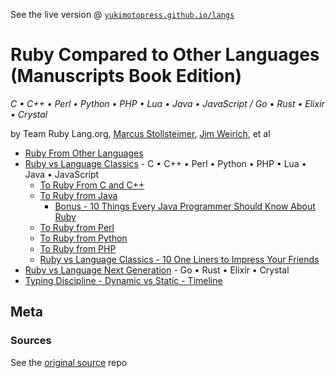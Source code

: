 See the live version @ [`yukimotopress.github.io/langs`](http://yukimotopress.github.io/langs)


# Ruby Compared to Other Languages (Manuscripts Book Edition)

_C • C++ • Perl • Python • PHP • Lua • Java • JavaScript /
Go • Rust • Elixir • Crystal_


by Team Ruby Lang.org, [Marcus Stollsteimer](https://github.com/stomar),
[Jim Weirich](https://github.com/jimweirich), et al


- [Ruby From Other Languages](index.md)
- [Ruby vs Language Classics](classics.md) - C • C++ • Perl • Python • PHP • Lua • Java • JavaScript
  - [To Ruby From C and C++](to-ruby-from-c-and-cpp.md)
  - [To Ruby from Java](to-ruby-from-java.md)
    - [Bonus - 10 Things Every Java Programmer Should Know About Ruby](to-ruby-from-java-10-things.md)
  - [To Ruby from Perl](to-ruby-from-perl.md)
  - [To Ruby from Python](to-ruby-from-python.md)
  - [To Ruby from PHP](to-ruby-from-php.md)
  - [Ruby vs Language Classics - 10 One Liners to Impress Your Friends](classics-10-one-liners.md)
- [Ruby vs Language Next Generation](nextgen.md) - Go • Rust • Elixir • Crystal
- [Typing Discipline - Dynamic vs Static - Timeline](dynamic-vs-static.md)



## Meta

### Sources

See the [original source](https://github.com/ruby/www.ruby-lang.org/tree/master/en/documentation/ruby-from-other-languages) repo
